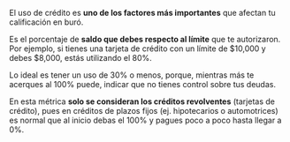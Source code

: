 El uso de crédito es **uno de los factores más importantes** que afectan tu calificación en buró.

Es el porcentaje de **saldo que debes respecto al límite** que te autorizaron. Por ejemplo, si tienes una tarjeta de crédito con un límite de $10,000 y debes $8,000, estás utilizando el 80%.

Lo ideal es tener un uso de 30% o menos, porque, mientras más te acerques al 100% puede, indicar que no tienes control sobre tus deudas.

En esta métrica **solo se consideran los créditos revolventes** (tarjetas de crédito), pues en créditos de plazos fijos (ej. hipotecarios o automotrices) es normal que al inicio debas el 100% y pagues poco a poco hasta llegar a 0%.

